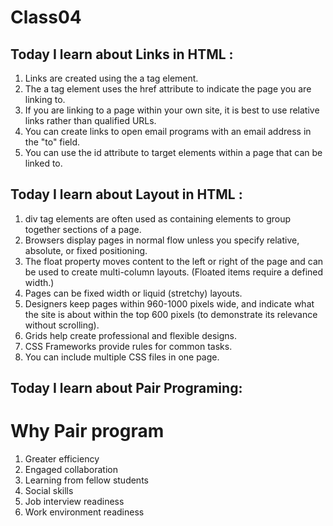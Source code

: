 # Class04

## Today I learn about Links in HTML :
1. Links are created using the a tag element.
2. The a tag element uses the href attribute to indicate
the page you are linking to.
3. If you are linking to a page within your own site, it is
best to use relative links rather than qualified URLs.
4. You can create links to open email programs with an
email address in the "to" field.
5. You can use the id attribute to target elements within
a page that can be linked to.

## Today I learn about Layout in HTML :
1. div tag elements are often used as containing elements
to group together sections of a page.
2. Browsers display pages in normal flow unless you
specify relative, absolute, or fixed positioning.
3. The float property moves content to the left or right
of the page and can be used to create multi-column
layouts. (Floated items require a defined width.)
4. Pages can be fixed width or liquid (stretchy) layouts.
5. Designers keep pages within 960-1000 pixels wide,
and indicate what the site is about within the top 600
pixels (to demonstrate its relevance without scrolling).
6. Grids help create professional and flexible designs.
7. CSS Frameworks provide rules for common tasks.
8. You can include multiple CSS files in one page.

## Today I learn about Pair Programing:
# Why Pair program
1. Greater efficiency
2. Engaged collaboration
3. Learning from fellow students
4. Social skills
5. Job interview readiness
6. Work environment readiness